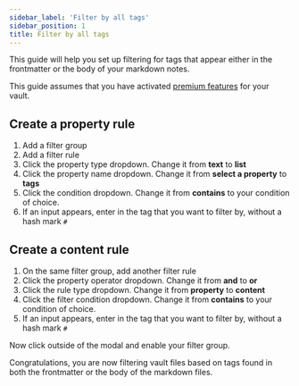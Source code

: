 ```yaml
---
sidebar_label: 'Filter by all tags'
sidebar_position: 1
title: Filter by all tags
---
```


This guide will help you set up filtering for tags that appear either in the frontmatter or the body of your markdown notes.

This guide assumes that you have activated [premium features](/docs/premium) for your vault.

## Create a property rule

1. Add a filter group
2. Add a filter rule
3. Click the property type dropdown. Change it from **text** to **list**
4. Click the property name dropdown. Change it from **select a property** to **tags**
5. Click the condition dropdown. Change it from **contains** to your condition of choice.
6. If an input appears, enter in the tag that you want to filter by, without a hash mark `#`

## Create a content rule

1. On the same filter group, add another filter rule
2. Click the property operator dropdown. Change it from **and** to **or**
3. Click the rule type dropdown. Change it from **property** to **content**
4. Click the filter condition dropdown. Change it from **contains** to your condition of choice.
5. If an input appears, enter in the tag that you want to filter by, without a hash mark `#`

Now click outside of the modal and enable your filter group.

Congratulations, you are now filtering vault files based on tags found in both the frontmatter or the body of the markdown files.